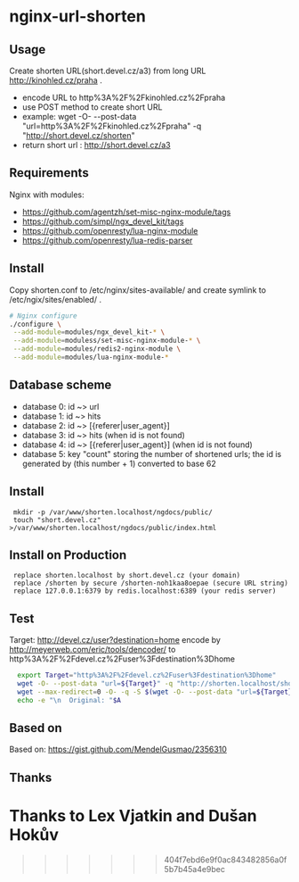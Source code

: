 nginx-url-shorten
=================

Usage
-----
Create shorten URL(short.devel.cz/a3) from long URL http://kinohled.cz/praha .

 * encode URL to http%3A%2F%2Fkinohled.cz%2Fpraha
 * use POST method to create short URL
 *  example: wget -O- --post-data "url=http%3A%2F%2Fkinohled.cz%2Fpraha" -q "http://short.devel.cz/shorten"
 * return short url : http://short.devel.cz/a3

Requirements 
------------
Nginx with modules:

* https://github.com/agentzh/set-misc-nginx-module/tags
* https://github.com/simpl/ngx_devel_kit/tags
* https://github.com/openresty/lua-nginx-module
* https://github.com/openresty/lua-redis-parser


Install
-------
Copy shorten.conf to /etc/nginx/sites-available/ and create symlink to /etc/ngix/sites/enabled/ .

```bash
# Nginx configure
./configure \
 --add-module=modules/ngx_devel_kit-* \
 --add-module=moduless/set-misc-nginx-module-* \
 --add-module=modules/redis2-nginx-module \
 --add-module=modules/lua-nginx-module-*
```




Database scheme
---------------

* database 0: id ~> url
* database 1: id ~> hits
* database 2: id ~> [{referer|user_agent}]
* database 3: id ~> hits (when id is not found)
* database 4: id ~> \[{referer|user_agent}\] (when id is not found)
* database 5: key "count" storing the number of shortened urls; the id is generated by (this number + 1) converted to base 62


Install
-------

```
 mkdir -p /var/www/shorten.localhost/ngdocs/public/
 touch "short.devel.cz"  >/var/www/shorten.localhost/ngdocs/public/index.html
```

Install on Production
---------------------

``` 
 replace shorten.localhost by short.devel.cz (your domain)
 replace /shorten by secure /shorten-noh1kaa8oepae (secure URL string)
 replace 127.0.0.1:6379 by redis.localhost:6389 (your redis server)
```

Test
----
 Target: http://devel.cz/user?destination=home
 encode by http://meyerweb.com/eric/tools/dencoder/ to http%3A%2F%2Fdevel.cz%2Fuser%3Fdestination%3Dhome

```bash
  export Target="http%3A%2F%2Fdevel.cz%2Fuser%3Fdestination%3Dhome"
  wget -O- --post-data "url=${Target}" -q "http://shorten.localhost/shorten"
  wget --max-redirect=0 -O- -q -S $(wget -O- --post-data "url=${Target}" -q "http://shorten.localhost/shorten") 2>&1 | grep Location
  echo -e "\n  Original: "$A
```

Based on
--------
Based on: https://gist.github.com/MendelGusmao/2356310


Thanks
------
Thanks to Lex Vjatkin and Dušan Hokův
=======
>>>>>>> 404f7ebd6e9f0ac843482856a0f5b7b45a4e9bec
